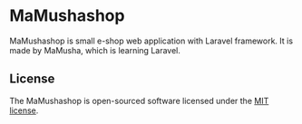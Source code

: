# MaMushashop

MaMushashop is small e-shop web application with Laravel framework.
It is made by MaMusha, which is learning Laravel. 

## License

The MaMushashop is open-sourced software licensed under the [MIT license](http://opensource.org/licenses/MIT).
